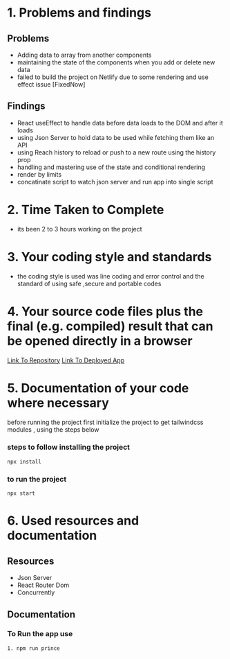 <!-- @format -->

# 1. Problems and findings

## Problems

- Adding data to array from another components
- maintaining the state of the components when you add or delete new data
- failed to build the project on Netlify due to some rendering and use effect issue [FixedNow]

## Findings

- React useEffect to handle data before data loads to the DOM and after it loads
- using Json Server to hold data to be used while fetching them like an API
- using Reach history to reload or push to a new route using the history prop
- handling and mastering use of the state and conditional rendering
- render by limits
- concatinate script to watch json server and run app into single script

# 2. Time Taken to Complete

- its been 2 to 3 hours working on the project

# 3. Your coding style and standards

- the coding style is used was line coding and error control and
  the standard of using safe ,secure and portable codes

# 4. Your source code files plus the final (e.g. compiled) result that can be opened directly in a browser

[Link To Repository](https://github.com/PrinceNiyonshuti/itinerary-tracker.git)
[Link To Deployed App](https://itinerary-v3.netlify.app/)

# 5. Documentation of your code where necessary

before running the project first initialize the project to get tailwindcss modules , using the steps below

### steps to follow installing the project

    npx install

### to run the project

    npx start

# 6. Used resources and documentation

## Resources

- Json Server
- React Router Dom
- Concurrently

## Documentation

### To Run the app use

    1. npm run prince
